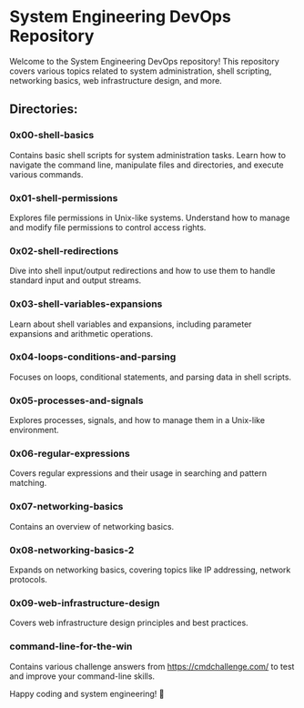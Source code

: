 # System Engineering DevOps Repository

Welcome to the System Engineering DevOps repository! This repository covers various topics related to system administration, shell scripting, networking basics, web infrastructure design, and more.

## Directories:

### 0x00-shell-basics

Contains basic shell scripts for system administration tasks. Learn how to navigate the command line, manipulate files and directories, and execute various commands.

### 0x01-shell-permissions

Explores file permissions in Unix-like systems. Understand how to manage and modify file permissions to control access rights.

### 0x02-shell-redirections

Dive into shell input/output redirections and how to use them to handle standard input and output streams.

### 0x03-shell-variables-expansions

Learn about shell variables and expansions, including parameter expansions and arithmetic operations.

### 0x04-loops-conditions-and-parsing

Focuses on loops, conditional statements, and parsing data in shell scripts.

### 0x05-processes-and-signals

Explores processes, signals, and how to manage them in a Unix-like environment.

### 0x06-regular-expressions

Covers regular expressions and their usage in searching and pattern matching.

### 0x07-networking-basics

Contains an overview of networking basics.

### 0x08-networking-basics-2

Expands on networking basics, covering topics like IP addressing, network protocols.

### 0x09-web-infrastructure-design

Covers web infrastructure design principles and best practices.

### command-line-for-the-win

Contains various challenge answers from https://cmdchallenge.com/ to test and improve your command-line skills.

Happy coding and system engineering! 🚀
